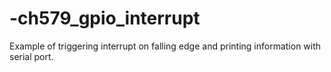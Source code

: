 # -ch579_gpio_interrupt
Example of triggering interrupt on falling edge and printing information with serial port.

